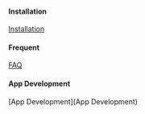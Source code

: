 #### Installation
[Installation](../#installation)

#### Frequent
[FAQ](FAQ)

#### App Development
[App Development](App Development)